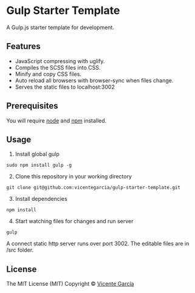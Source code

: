 # Gulp Starter Template

A Gulp.js starter template for development.

## Features
* JavaScript compressing with uglify.
* Compiles the SCSS files into CSS.
* Minify and copy CSS files.
* Auto reload all browsers with browser-sync when files change.
* Serves the static files to localhost:3002

## Prerequisites
You will require [node](http://nodejs.org) and [npm](https://npmjs.org) installed.

## Usage
1. Install global gulp
```
sudo npm install gulp -g
```
2. Clone this repository in your working directory
```
git clone git@github.com:vicentegarcia/gulp-starter-template.git
```
3. Install dependencies
```
npm install
```
4. Start watching files for changes and run server
```
gulp
```
A connect static http server runs over port 3002.
The editable files are in /src folder.

## License
The MIT License (MIT) Copyright © [Vicente García](http://vicentegarcia.com)

